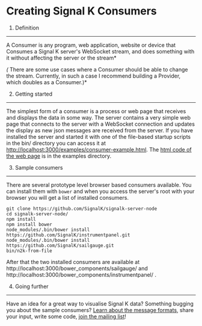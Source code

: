 Creating Signal K Consumers
===========================

1. Definition
-------------
A Consumer is any program, web application, website or device that Consumes a Signal K server's WebSocket stream, and does something with it without affecting the server or the stream*

*(* There are some use cases where a Consumer should be able to change the stream. Currently, in such a case I recommend building a Provider, which doubles as a Consumer.)*


2. Getting started
------------------
The simplest form of a consumer is a process or web page that receives and displays the data in some way. The server contains a very simple web page that connects to the server with a WebSocket connection and updates the display as new json messages are received from the server. If you have installed the server and started it with one of the file-based startup scripts in the bin/ directory you can access it at [http://localhost:3000/examples/consumer-example.html](http://localhost:3000/examples/consumer-example.html). The [html code of the web page](https://github.com/SignalK/signalk-server-node/blob/master/examples/consumer-example.html) is in the examples directory.


3. Sample consumers
--------------------------------
There are several prototype level browser based consumers available. You can install them with `bower` and when you access the server's root with your browser you will get a list of installed consumers.

```
git clone https://github.com/SignalK/signalk-server-node
cd signalk-server-node/
npm install
npm install bower
node_modules/.bin/bower install https://github.com/SignalK/instrumentpanel.git
node_modules/.bin/bower install https://github.com/SignalK/sailgauge.git
bin/n2k-from-file
```

After that the two installed consumers are available at http://localhost:3000/bower_components/sailgauge/ and http://localhost:3000/bower_components/instrumentpanel/ .

4. Going further
--------------------------------
Have an idea for a great way to visualise Signal K data? Something bugging you about the sample consumers? [Learn about the message formats](http://signalk.org/dev/messageFormat.html), share your input, write some code, [join the mailing list](https://groups.google.com/forum/#!forum/signalk)!
